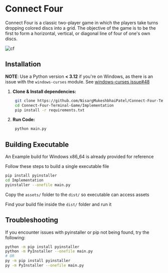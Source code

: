 # Connect Four

Connect Four is a classic two-player game in which the players take turns dropping colored discs into a grid. The objective of the game is to be the first to form a horizontal, vertical, or diagonal line of four of one's own discs.

![cf](https://github.com/NisargMukeshbhaiPatel/Connect-Four-Terminal-Game/assets/101616954/3c26dd5d-08d1-4f1e-b7a1-b6446d94969b)

## Installation

**NOTE**: Use a Python version **< 3.12** if you're on Windows, as there is an issue with the `windows-curses` module. See [windows-curses issue#48](https://github.com/zephyrproject-rtos/windows-curses/issues/48)

1. **Clone & Install dependencies:**

   ```bash
	git clone https://github.com/NisargMukeshbhaiPatel/Connect-Four-Terminal-Game.git
	cd Connect-Four-Terminal-Game/Implementation
	pip install -r requirements.txt
   ```

2. **Run Code:**

   ```bash
	python main.py	
   ```

## Building Executable
An Example build for Windows x86_64 is already provided for reference

Follow these steps to build a single executable file

```bash
pip install pyinstaller
cd Implementation
pyinstaller --onefile main.py
```

Copy the `assets/` folder to the `dist/` so executable can access assets

Find your build file inside the `dist/` folder and run it

## Troubleshooting

If you encounter issues with pyinstaller or pip not being found, try the following:

```bash
python -m pip install pyinstaller
python -m PyInstaller --onefile main.py 
# OR
py -m pip install pyinstaller
py -m PyInstaller --onefile main.py 
```

